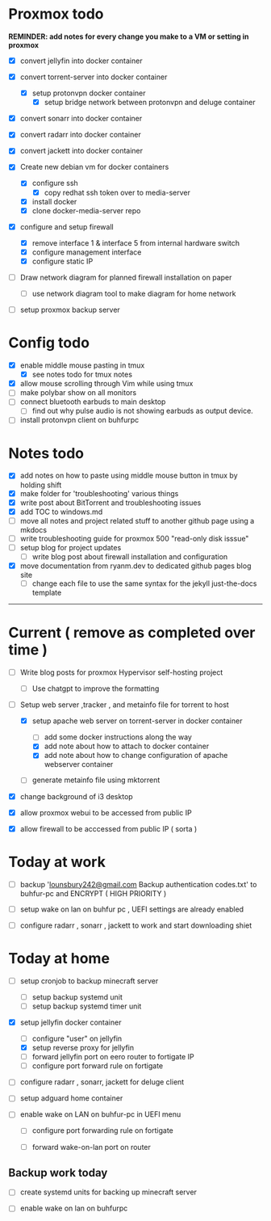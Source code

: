 
# Proxmox todo 

**REMINDER: add notes for every change you make to a VM or setting in proxmox**

- [x] convert jellyfin into docker container
- [x] convert torrent-server into docker container 
    - [x] setup protonvpn docker container 
        - [x] setup bridge network between protonvpn and deluge container 
- [x] convert sonarr into docker container 
- [x] convert radarr into docker container 
- [x] convert jackett into docker container 

- [x] Create new debian vm for docker containers
    - [x] configure ssh
        - [x] copy redhat ssh token over to media-server
    - [x] install docker
    - [x] clone docker-media-server repo

- [x] configure and setup firewall 
    - [x] remove interface 1 & interface 5 from internal hardware switch
    - [x] configure management interface 
    - [x] configure static IP 

- [ ] Draw network diagram for planned firewall installation  on paper 
    - [ ] use network diagram tool to make diagram for home network

- [ ] setup proxmox backup server 

# Config todo 

- [x] enable middle mouse pasting in tmux 
    - [x] see notes todo for tmux notes 
- [x] allow mouse scrolling through Vim while using tmux 
- [ ] make polybar show on all monitors
- [ ] connect bluetooth earbuds to main desktop 
    - [ ] find out why pulse audio is not showing earbuds as output device. 
- [ ] install protonvpn client on buhfurpc 

# Notes todo 

- [x] add notes on how to paste using middle mouse button in tmux by holding shift 
- [x] make folder for 'troubleshooting' various things 
- [x] write post about BitTorrent and troubleshooting issues
- [x] add TOC to windows.md 
- [ ] move all notes and project related stuff to another github page using a mkdocs 
- [ ] write troubleshooting guide for proxmox 500 "read-only disk isssue" 
- [ ] setup blog for project updates 
    * [ ] write blog post about firewall installation and configuration 

- [x] move documentation from ryanm.dev to dedicated github pages blog site
    - [ ] change each file to use the same syntax for the jekyll just-the-docs template  
---


# Current ( remove as completed over time ) 

- [ ] Write blog posts for proxmox Hypervisor self-hosting project 
    - [ ] Use chatgpt to improve the formatting 

- [ ] Setup web server ,tracker , and metainfo file for torrent to host 
    - [x] setup apache web server on torrent-server in docker container
        - [ ] add some docker instructions along the way 
        - [x] add note about how to attach to docker container
        - [x] add note about how to change configuration of apache webserver container
    - [ ] generate metainfo file using mktorrent 
    


- [x] change background of i3 desktop 
- [x] allow proxmox webui to be accessed from public IP 
- [x] allow firewall to be acccessed from public IP ( sorta ) 



# Today at work 

- [ ] backup 'lounsbury242@gmail.com Backup authentication codes.txt' to buhfur-pc  and ENCRYPT ( HIGH PRIORITY )
- [ ] setup wake on lan on buhfur pc , UEFI settings are already enabled 
- [ ] configure radarr , sonarr , jackett to work and start downloading shiet 



# Today  at home 

- [ ] setup cronjob to backup minecraft server 
    - [ ] setup backup systemd unit 
    - [ ] setup backup systemd timer unit

- [x] setup jellyfin docker container
    - [ ] configure "user" on jellyfin 
    - [x] setup reverse proxy for jellyfin 
    - [ ] forward jellyfin port on eero router to fortigate IP 
    - [ ] configure port forward rule on fortigate 

- [ ] configure radarr , sonarr, jackett for deluge client 

- [ ] setup adguard home container 
- [ ] enable wake on LAN on buhfur-pc in UEFI menu 

    - [ ] configure port forwarding rule on fortigate 
    - [ ] forward wake-on-lan port on router 


## Backup work today 

- [ ] create systemd units for backing up minecraft server 
- [ ] enable wake on lan on buhfurpc 

